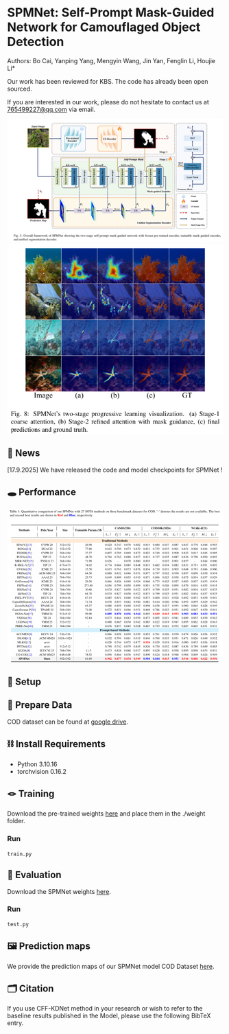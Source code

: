 # SPMNet: Self-Prompt Mask-Guided Network for Camouflaged Object Detection
Authors: Bo Cai, Yanping Yang, Mengyin Wang, Jin Yan, Fenglin Li, Houjie Li*

Our work has been reviewed for KBS. The code has already been open sourced.

If you are interested in our work, please do not hesitate to contact us at 765499227@qq.com via email.

![Alt text for image](./fig1.png)
![Alt text for image](./fig2.png)
<!-- ## This paper is reviewed at ESWA  -->
## 🔆 News
[17.9.2025] We have released the code and model checkpoints for SPMNet !
## 🕳 Performance
![Alt text for image](./fig3.png)
## 🔧 Setup
<!-- ###### This is a Heading h6 -->

<!-- ## Runtime -->

<!-- *This text will be italic*  
_This will also be italic_

This text will be bold  
__This will also be bold__

_You can combine them_ -->
## 📖 Prepare Data
COD dataset can be found at [google drive](https://drive.google.com/file/d/1HPTKBZUgxj5E8SBcSTTIHDxpZJiavg4I/view?usp=drive_link).



## ⛓ Install Requirements

* Python 3.10.16
* torchvision 0.16.2


## 🪢 Training
Download the pre-trained weights [here](https://drive.google.com/drive/folders/1TjvD7dqqN4dUzSkpZBBq8e8Cfd6HDTKw?usp=sharing) and place them in the ./weight folder.
### Run
```
train.py
```
## 🧪 Evaluation
Download the SPMNet weights [here]().
### Run
```
test.py
```
## 🖼 Prediction maps
We provide the prediction maps of our SPMNet model COD Dataset [here](https://drive.google.com/drive/folders/1bMn98u-9kCJt2mvHsZQP_KSA0TQXhZgP?usp=sharing).

## 🗂 Citation
If you use CFF-KDNet method in your research or wish to refer to the baseline results published in the Model, please use the following BibTeX entry.
```

```
<!-- 
## Images

![This is an alt text.](/image/sample.webp "This is a sample image.")

## Links

You may be using [Markdown Live Preview](https://markdownlivepreview.com/).

## Blockquotes

> Markdown is a lightweight markup language with plain-text-formatting syntax, created in 2004 by John Gruber with Aaron Swartz.
>
>> Markdown is often used to format readme files, for writing messages in online discussion forums, and to create rich text using a plain text editor.

 
## Blocks of code

```
let message = 'Hello world';
alert(message);
```

## Inline code

This web site is using `markedjs/marked`. -->
